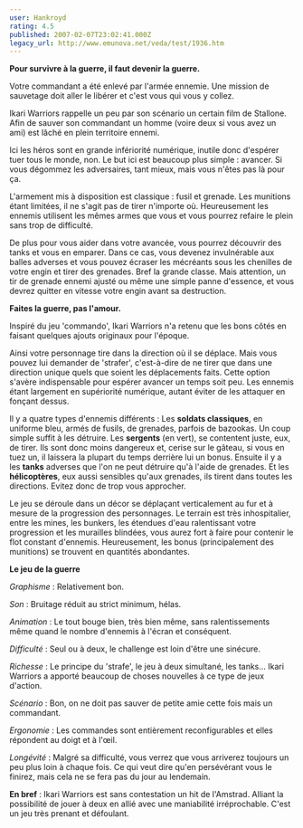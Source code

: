 ```yaml
---
user: Hankroyd
rating: 4.5
published: 2007-02-07T23:02:41.000Z
legacy_url: http://www.emunova.net/veda/test/1936.htm
---
```

**Pour survivre à la guerre, il faut devenir la guerre.**  

  

Votre commandant a été enlevé par l'armée ennemie. Une mission de sauvetage doit aller le libérer et c'est vous qui vous y collez.  

  

Ikari Warriors rappelle un peu par son scénario un certain film de Stallone. Afin de sauver son commandant un homme (voire deux si vous avez un ami) est lâché en plein territoire ennemi.  

  

Ici les héros sont en grande infériorité numérique, inutile donc d'espérer tuer tous le monde, non. Le but ici est beaucoup plus simple : avancer. Si vous dégommez les adversaires, tant mieux, mais vous n'êtes pas là pour ça.  

  

L'armement mis à disposition est classique : fusil et grenade. Les munitions étant limitées, il ne s'agit pas de tirer n'importe où. Heureusement les ennemis utilisent les mêmes armes que vous et vous pourrez refaire le plein sans trop de difficulté.  

  

De plus pour vous aider dans votre avancée, vous pourrez découvrir des tanks et vous en emparer. Dans ce cas, vous devenez invulnérable aux balles adverses et vous pouvez écraser les mécréants sous les chenilles de votre engin et tirer des grenades. Bref la grande classe. Mais attention, un tir de grenade ennemi ajusté ou même une simple panne d'essence, et vous devrez quitter en vitesse votre engin avant sa destruction.  

  

  

**Faites la guerre, pas l'amour.**  

  

Inspiré du jeu 'commando', Ikari Warriors n'a retenu que les bons côtés en faisant quelques ajouts originaux pour l'époque.  

Ainsi votre personnage tire dans la direction où il se déplace. Mais vous pouvez lui demander de 'strafer', c'est-à-dire de ne tirer que dans une direction unique quels que soient les déplacements faits. Cette option s'avère indispensable pour espérer avancer un temps soit peu. Les ennemis étant largement en supériorité numérique, autant éviter de les attaquer en fonçant dessus.  

Il y a quatre types d'ennemis différents : Les **soldats classiques**, en uniforme bleu, armés de fusils, de grenades, parfois de bazookas. Un coup simple suffit à les détruire. Les **sergents** (en vert), se contentent juste, eux, de tirer. Ils sont donc moins dangereux et, cerise sur le gâteau, si vous en tuez un, il laissera la plupart du temps derrière lui un bonus. Ensuite il y a les **tanks** adverses que l'on ne peut détruire qu'à l'aide de grenades. Et les **hélicoptères**, eux aussi sensibles qu'aux grenades, ils tirent dans toutes les directions. Evitez donc de trop vous approcher.  

  

Le jeu se déroule dans un décor se déplaçant verticalement au fur et à mesure de la progression des personnages. Le terrain est très inhospitalier, entre les mines, les bunkers, les étendues d'eau ralentissant votre progression et les murailles blindées, vous aurez fort à faire pour contenir le flot constant d'ennemis. Heureusement, les bonus (principalement des munitions) se trouvent en quantités abondantes.  

  

  

**Le jeu de la guerre**  

  

_Graphisme_ : Relativement bon.  

  

_Son_ : Bruitage réduit au strict minimum, hélas.  

  

_Animation_ : Le tout bouge bien, très bien même, sans ralentissements même quand le nombre d'ennemis à l'écran et conséquent.  

  

_Difficulté_ : Seul ou à deux, le challenge est loin d'être une sinécure.  

  

_Richesse_ : Le principe du 'strafe', le jeu à deux simultané, les tanks... Ikari Warriors a apporté beaucoup de choses nouvelles à ce type de jeux d'action.  

  

_Scénario_ : Bon, on ne doit pas sauver de petite amie cette fois mais un commandant.  

  

_Ergonomie_ : Les commandes sont entièrement reconfigurables et elles répondent au doigt et à l'œil.  

  

_Longévité_ : Malgré sa difficulté, vous verrez que vous arriverez toujours un peu plus loin à chaque fois. Ce qui veut dire qu'en persévérant vous le finirez, mais cela ne se fera pas du jour au lendemain.  

  

**En bref** : Ikari Warriors est sans contestation un hit de l'Amstrad. Alliant la possibilité de jouer à deux en allié avec une maniabilité irréprochable. C'est un jeu très prenant et défoulant.